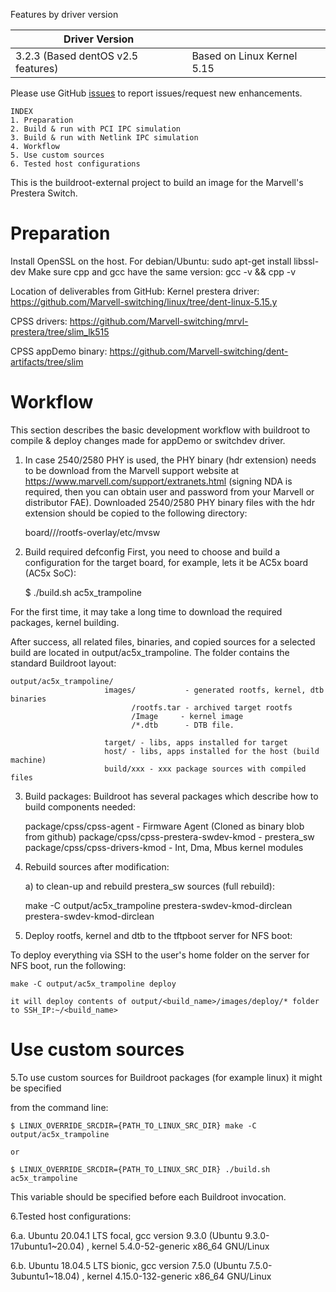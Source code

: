Features by driver version


| Driver Version ||
| ------------- | ------------- |
| 3.2.3  (Based dentOS v2.5 features) | Based on Linux Kernel 5.15 |

Please use GitHub [issues](../../issues) to report issues/request new enhancements.	
	
	INDEX
	1. Preparation
	2. Build & run with PCI IPC simulation
	3. Build & run with Netlink IPC simulation
	4. Workflow
	5. Use custom sources
	6. Tested host configurations

This is the buildroot-external project to build an image for the Marvell's Prestera Switch.

Preparation
===========

Install OpenSSL on the host.
For debian/Ubuntu:
sudo apt-get install libssl-dev
Make sure cpp and gcc have the same version:
gcc -v && cpp -v

Location of deliverables from GitHub:
Kernel prestera driver:
https://github.com/Marvell-switching/linux/tree/dent-linux-5.15.y

CPSS drivers: https://github.com/Marvell-switching/mrvl-prestera/tree/slim_lk515

CPSS appDemo binary:
https://github.com/Marvell-switching/dent-artifacts/tree/slim

Workflow
========

This section describes the basic development workflow with buildroot
to compile & deploy changes made for appDemo or switchdev driver.

1. In case 2540/2580 PHY is used, the PHY binary (hdr extension)
   needs to be download from the Marvell support website at
   https://www.marvell.com/support/extranets.html
   (signing NDA is required, then you can obtain user and password
   from your Marvell or distributor FAE).
   Downloaded 2540/2580 PHY binary files with the hdr extension
   should be copied to the following directory:

   board/<vendor>/<vendor board name>/rootfs-overlay/etc/mvsw

2. Build required defconfig
First, you need to choose and build a configuration for the target
board, for example, lets it be AC5x board (AC5x SoC):

    $ ./build.sh ac5x_trampoline

For the first time, it may take a long time to download the required packages, kernel
building.

After success, all related files, binaries, and copied sources for a selected build are located
in output/ac5x_trampoline. The folder contains the standard Buildroot layout:

    output/ac5x_trampoline/
                         images/           - generated rootfs, kernel, dtb binaries
                               /rootfs.tar - archived target rootfs
                               /Image     - kernel image
                               /*.dtb      - DTB file.

                         target/ - libs, apps installed for target
                         host/ - libs, apps installed for the host (build machine)
                         build/xxx - xxx package sources with compiled files
                         

3. Build packages: Buildroot has several packages which describe how to build components needed:

    package/cpss/cpss-agent - Firmware Agent (Cloned as binary blob from github)
    package/cpss/cpss-prestera-swdev-kmod - prestera_sw
    package/cpss/cpss-drivers-kmod - Int, Dma, Mbus kernel modules

4. Rebuild sources after modification:

    a) to clean-up and rebuild prestera_sw sources (full rebuild):

      make -C output/ac5x_trampoline prestera-swdev-kmod-dirclean prestera-swdev-kmod-dirclean

5. Deploy rootfs, kernel and dtb to the tftpboot server for NFS boot:

To deploy everything via SSH to the user's home folder on the server for NFS boot, run the following:

    make -C output/ac5x_trampoline deploy

    it will deploy contents of output/<build_name>/images/deploy/* folder to SSH_IP:~/<build_name>

Use custom sources
==================

5.To use custom sources for Buildroot packages (for example linux) it might be specified

from the command line:

    $ LINUX_OVERRIDE_SRCDIR={PATH_TO_LINUX_SRC_DIR} make -C output/ac5x_trampoline

    or

    $ LINUX_OVERRIDE_SRCDIR={PATH_TO_LINUX_SRC_DIR} ./build.sh ac5x_trampoline

This variable should be specified before each Buildroot invocation.

6.Tested host configurations:

6.a. Ubuntu 20.04.1 LTS focal, gcc version 9.3.0 (Ubuntu 9.3.0-17ubuntu1~20.04) , kernel 5.4.0-52-generic x86_64 GNU/Linux

6.b. Ubuntu 18.04.5 LTS bionic, gcc version 7.5.0 (Ubuntu 7.5.0-3ubuntu1~18.04) ,
	kernel 4.15.0-132-generic x86_64 GNU/Linux

